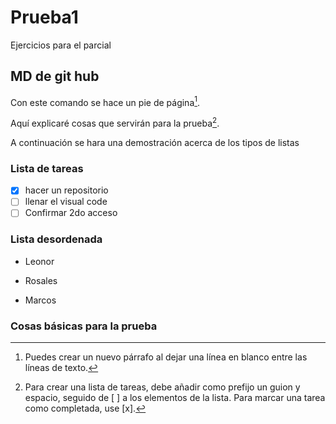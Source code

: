 # Prueba1
 Ejercicios para el parcial
## MD de git hub
Con este comando se hace un pie de página[^1].

Aquí explicaré cosas que servirán para la prueba[^2].

[^1]: Puedes crear un nuevo párrafo al dejar una línea en blanco entre las líneas de texto.
[^2]: Para crear una lista de tareas, debe añadir como prefijo un guion y espacio, seguido de [ ] a los elementos de la lista. Para marcar una tarea como completada, use [x].
[^3]:Puedes crear una lista sin ordenar. Para ello, coloca -, * o + antes de una o más líneas de texto..

  A continuación se hara una demostración acerca de los tipos de listas 
 ### Lista de tareas 
- [x] hacer un repositorio
- [ ] llenar el visual code
- [ ] Confirmar 2do acceso
### Lista desordenada
- Leonor
+ Rosales
* Marcos
### Cosas básicas para la prueba